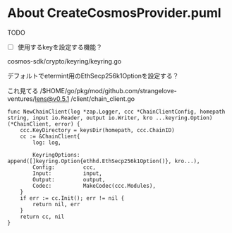 
# About CreateCosmosProvider.puml
TODO
- [ ] 使用するkeyを設定する機能？

cosmos-sdk/crypto/keyring/keyring.go

デフォルトでetermint用のEthSecp256k1Optionを設定する？


これ見てる
/$HOME/go/pkg/mod/github.com/strangelove-ventures/lens@v0.5.1 /client/chain_client.go


```
func NewChainClient(log *zap.Logger, ccc *ChainClientConfig, homepath string, input io.Reader, output io.Writer, kro ...keyring.Option) (*ChainClient, error) {
	ccc.KeyDirectory = keysDir(homepath, ccc.ChainID)
	cc := &ChainClient{
		log: log,

		KeyringOptions: append([]keyring.Option{ethhd.EthSecp256k1Option()}, kro...),
		Config:         ccc,
		Input:          input,
		Output:         output,
		Codec:          MakeCodec(ccc.Modules),
	}
	if err := cc.Init(); err != nil {
		return nil, err
	}
	return cc, nil
}
```
